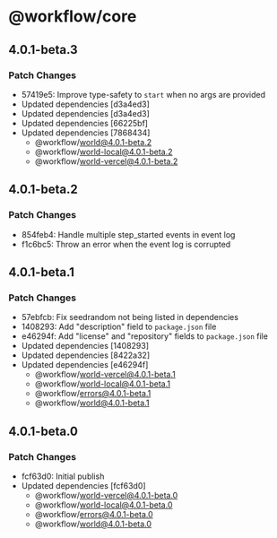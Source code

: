 # @workflow/core

## 4.0.1-beta.3

### Patch Changes

- 57419e5: Improve type-safety to `start` when no args are provided
- Updated dependencies [d3a4ed3]
- Updated dependencies [d3a4ed3]
- Updated dependencies [66225bf]
- Updated dependencies [7868434]
  - @workflow/world@4.0.1-beta.2
  - @workflow/world-local@4.0.1-beta.2
  - @workflow/world-vercel@4.0.1-beta.2

## 4.0.1-beta.2

### Patch Changes

- 854feb4: Handle multiple step_started events in event log
- f1c6bc5: Throw an error when the event log is corrupted

## 4.0.1-beta.1

### Patch Changes

- 57ebfcb: Fix seedrandom not being listed in dependencies
- 1408293: Add "description" field to `package.json` file
- e46294f: Add "license" and "repository" fields to `package.json` file
- Updated dependencies [1408293]
- Updated dependencies [8422a32]
- Updated dependencies [e46294f]
  - @workflow/world-vercel@4.0.1-beta.1
  - @workflow/world-local@4.0.1-beta.1
  - @workflow/errors@4.0.1-beta.1
  - @workflow/world@4.0.1-beta.1

## 4.0.1-beta.0

### Patch Changes

- fcf63d0: Initial publish
- Updated dependencies [fcf63d0]
  - @workflow/world-vercel@4.0.1-beta.0
  - @workflow/world-local@4.0.1-beta.0
  - @workflow/errors@4.0.1-beta.0
  - @workflow/world@4.0.1-beta.0
